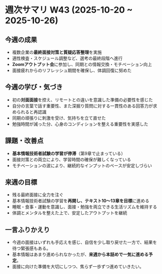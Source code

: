 # 週次サマリ W43 (2025-10-20 ~ 2025-10-26)

## 今週の成果
- 複数企業の**最終面接対策と質疑応答整理**を実施
- 適性検査・スケジュール調整など、選考の最終段階へ進行
- **Zoomアウトプット会**に参加し、同期との情報交換・モチベーション向上
- 面接疲れからのリフレッシュ期間を確保し、体調回復に努めた

## 今週の学び・気づき
- 初の**対面面接**を控え、リモートとの違いを意識した準備の必要性を感じた
- 自分の言葉で話す重要性、また深掘り質問に対する一貫性のある回答力が求められると再認識
- 同期の頑張りに刺激を受け、気持ちを立て直せた
- 勉強時間が減った分、心身のコンディションを整える重要性を実感した

## 課題・改善点
- **基本情報技術者試験の学習が停滞**（第9章で止まっている）
- 面接対策との両立により、学習時間の確保が難しくなっている
- モチベーションの波により、継続的なインプットのペースが安定しづらい

## 来週の目標
- 残る最終面接に全力を注ぐ
- 基本情報技術者試験の学習を**再開し、テキスト10〜13章を目標**に進める
- 睡眠・食事・運動を意識し、面接・勉強を両立できる生活リズムを維持する
- 体調とメンタルを整えた上で、安定したアウトプットを継続

## 一言ふりかえり
- 今週の面接はいずれも手応えを感じ、自信を少し取り戻せた一方で、結果を待つ緊張感もある。
- 基本情報はあまり進められなかったが、**来週から本詰めで一気に進める予定**。
- 面接に向けた準備を大切にしつつ、焦らず一歩ずつ進めていきたい。